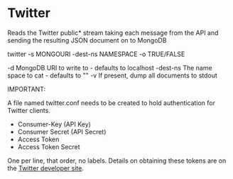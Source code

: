 # Twitter

Reads the Twitter public* stream taking each message from the API and sending the resulting
JSON document on to MongoDB

twitter -s MONGOURI -dest-ns NAMESPACE -o TRUE/FALSE

-d        MongoDB URI to write to - defaults to localhost
-dest-ns  The name space to cat - defaults to ""
-v        If present, dump all documents to stdout

IMPORTANT:

A file named twitter.conf needs to be created to hold authentication for Twitter clients.

* Consumer-Key (API Key)
* Consumer Secret (API Secret)
* Access Token
* Access Token Secret

One per line, that order, no labels. Details on obtaining these tokens are on the [Twitter developer site](https://dev.twitter.com/oauth/overview).

